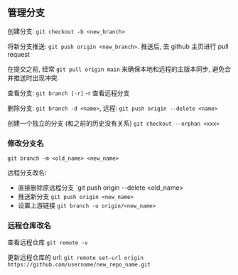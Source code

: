## 管理分支

创建分支: `git checkout -b <new_branch>`

将新分支推送: `git push origin <new_branch>`. 推送后, 去 github 主页进行 pull request

在提交之前, 经常 `git pull origin main` 来确保本地和远程的主版本同步, 避免合并推送时出现冲突.

查看分支: `git branch [-r]` -r 查看远程分支

删除分支: `git branch -d <name>`, 远程: `git push origin --delete <name>`

创建一个独立的分支 (和之前的历史没有关系) `git checkout --orphan <xxx>`

### 修改分支名

`git branch -m <old_name> <new_name>`

远程分支改名:
- 直接删除原远程分支 `git push origin --delete <old_name>
- 推送新分支 `git push origin <new_name>`
- 设置上游链接 `git branch -u origin/<new_name>`

### 远程仓库改名

查看远程仓库
`git remote -v` 

更新远程仓库的 url:
`git remote set-url origin https://github.com/username/new_repo_name.git`


